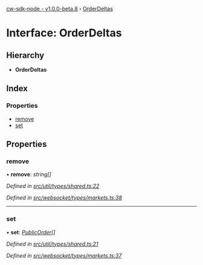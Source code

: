 [cw-sdk-node - v1.0.0-beta.8](../README.md) › [OrderDeltas](orderdeltas.md)

# Interface: OrderDeltas

## Hierarchy

* **OrderDeltas**

## Index

### Properties

* [remove](orderdeltas.md#remove)
* [set](orderdeltas.md#set)

## Properties

###  remove

• **remove**: *string[]*

*Defined in [src/util/types/shared.ts:22](https://github.com/cryptowatch/cw-sdk-node/blob/master/src/util/types/shared.ts#L22)*

*Defined in [src/websocket/types/markets.ts:38](https://github.com/cryptowatch/cw-sdk-node/blob/master/src/websocket/types/markets.ts#L38)*

___

###  set

• **set**: *[PublicOrder](publicorder.md)[]*

*Defined in [src/util/types/shared.ts:21](https://github.com/cryptowatch/cw-sdk-node/blob/master/src/util/types/shared.ts#L21)*

*Defined in [src/websocket/types/markets.ts:37](https://github.com/cryptowatch/cw-sdk-node/blob/master/src/websocket/types/markets.ts#L37)*
